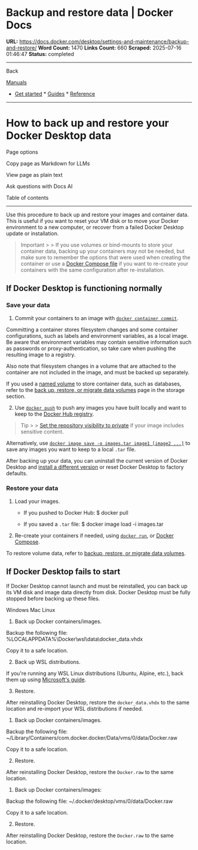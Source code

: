# Backup and restore data | Docker Docs

**URL:** https://docs.docker.com/desktop/settings-and-maintenance/backup-and-restore/
**Word Count:** 1470
**Links Count:** 660
**Scraped:** 2025-07-16 01:46:47
**Status:** completed

---

Back

[Manuals](https://docs.docker.com/manuals/)

  * [Get started](https://docs.docker.com/get-started/)   * [Guides](https://docs.docker.com/guides/)   * [Reference](https://docs.docker.com/reference/)

* * *

# How to back up and restore your Docker Desktop data

Page options

Copy page as Markdown for LLMs

View page as plain text

Ask questions with Docs AI

Table of contents

* * *

Use this procedure to back up and restore your images and container data. This is useful if you want to reset your VM disk or to move your Docker environment to a new computer, or recover from a failed Docker Desktop update or installation.

> Important >  > If you use volumes or bind-mounts to store your container data, backing up your containers may not be needed, but make sure to remember the options that were used when creating the container or use a [Docker Compose file](https://docs.docker.com/reference/compose-file/) if you want to re-create your containers with the same configuration after re-installation.

## If Docker Desktop is functioning normally

### Save your data

  1. Commit your containers to an image with [`docker container commit`](https://docs.docker.com/reference/cli/docker/container/commit/).

Committing a container stores filesystem changes and some container configurations, such as labels and environment variables, as a local image. Be aware that environment variables may contain sensitive information such as passwords or proxy-authentication, so take care when pushing the resulting image to a registry.

Also note that filesystem changes in a volume that are attached to the container are not included in the image, and must be backed up separately.

If you used a [named volume](https://docs.docker.com/engine/storage/#more-details-about-mount-types) to store container data, such as databases, refer to the [back up, restore, or migrate data volumes](https://docs.docker.com/engine/storage/volumes/#back-up-restore-or-migrate-data-volumes) page in the storage section.

  2. Use [`docker push`](https://docs.docker.com/reference/cli/docker/image/push/) to push any images you have built locally and want to keep to the [Docker Hub registry](https://docs.docker.com/docker-hub/).

> Tip >  > [Set the repository visibility to private](https://docs.docker.com/docker-hub/repos/) if your image includes sensitive content.

Alternatively, use [`docker image save -o images.tar image1 [image2 ...]`](https://docs.docker.com/reference/cli/docker/image/save/) to save any images you want to keep to a local `.tar` file.

After backing up your data, you can uninstall the current version of Docker Desktop and [install a different version](https://docs.docker.com/desktop/release-notes/) or reset Docker Desktop to factory defaults.

### Restore your data

  1. Load your images.

     * If you pushed to Docker Hub:                        $ docker pull <my-backup-image>            

     * If you saved a `.tar` file:                        $ docker image load -i images.tar            

  2. Re-create your containers if needed, using [`docker run`](https://docs.docker.com/reference/cli/docker/container/run/), or [Docker Compose](https://docs.docker.com/compose/).

To restore volume data, refer to [backup, restore, or migrate data volumes](https://docs.docker.com/engine/storage/volumes/#back-up-restore-or-migrate-data-volumes).

## If Docker Desktop fails to start

If Docker Desktop cannot launch and must be reinstalled, you can back up its VM disk and image data directly from disk. Docker Desktop must be fully stopped before backing up these files.

Windows  Mac  Linux

  1. Back up Docker containers/images.

Backup the following file:                    %LOCALAPPDATA%\Docker\wsl\data\docker_data.vhdx          

Copy it to a safe location.

  2. Back up WSL distributions.

If you're running any WSL Linux distributions \(Ubuntu, Alpine, etc.\), back them up using [Microsoft's guide](https://learn.microsoft.com/en-us/windows/wsl/faq#how-can-i-back-up-my-wsl-distributions-).

  3. Restore.

After reinstalling Docker Desktop, restore the `docker_data.vhdx` to the same location and re-import your WSL distributions if needed.

  1. Back up Docker containers/images.

Backup the following file:                    ~/Library/Containers/com.docker.docker/Data/vms/0/data/Docker.raw          

Copy it to a safe location.

  2. Restore.

After reinstalling Docker Desktop, restore the `Docker.raw` to the same location.

  1. Back up Docker containers/images:

Backup the following file:                    ~/.docker/desktop/vms/0/data/Docker.raw          

Copy it to a safe location.

  2. Restore.

After reinstalling Docker Desktop, restore the `Docker.raw` to the same location.